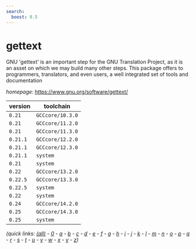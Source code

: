 ```yaml
---
search:
  boost: 0.5
---
```

# gettext

GNU 'gettext' is an important step for the GNU Translation Project, as it is an asset on which we may build many other steps. This package offers to programmers, translators, and even users, a well integrated set of tools and documentation

*homepage*: <https://www.gnu.org/software/gettext/>

version | toolchain
--------|----------
``0.21`` | ``GCCcore/10.3.0``
``0.21`` | ``GCCcore/11.2.0``
``0.21`` | ``GCCcore/11.3.0``
``0.21.1`` | ``GCCcore/12.2.0``
``0.21.1`` | ``GCCcore/12.3.0``
``0.21.1`` | ``system``
``0.21`` | ``system``
``0.22`` | ``GCCcore/13.2.0``
``0.22.5`` | ``GCCcore/13.3.0``
``0.22.5`` | ``system``
``0.22`` | ``system``
``0.24`` | ``GCCcore/14.2.0``
``0.25`` | ``GCCcore/14.3.0``
``0.25`` | ``system``


*(quick links: [(all)](../index.md) - [0](../0/index.md) - [a](../a/index.md) - [b](../b/index.md) - [c](../c/index.md) - [d](../d/index.md) - [e](../e/index.md) - [f](../f/index.md) - [g](../g/index.md) - [h](../h/index.md) - [i](../i/index.md) - [j](../j/index.md) - [k](../k/index.md) - [l](../l/index.md) - [m](../m/index.md) - [n](../n/index.md) - [o](../o/index.md) - [p](../p/index.md) - [q](../q/index.md) - [r](../r/index.md) - [s](../s/index.md) - [t](../t/index.md) - [u](../u/index.md) - [v](../v/index.md) - [w](../w/index.md) - [x](../x/index.md) - [y](../y/index.md) - [z](../z/index.md))*

